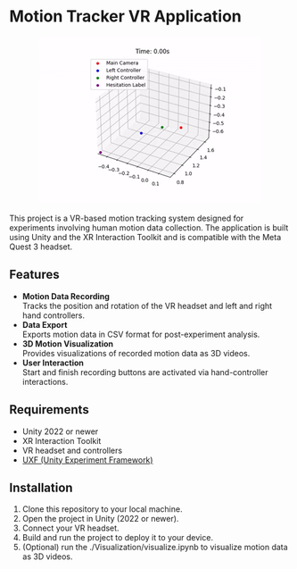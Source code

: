 # Motion Tracker VR Application

<p align="center">
  <img src="3d_scatter_animation.gif" alt="3D Scatter Animation" />
</p>

This project is a VR-based motion tracking system designed for experiments involving human motion data collection. The application is built using Unity and the XR Interaction Toolkit and is compatible with the Meta Quest 3 headset.  

## Features
- **Motion Data Recording**  
  Tracks the position and rotation of the VR headset and left and right hand controllers.  
- **Data Export**  
  Exports motion data in CSV format for post-experiment analysis.  
- **3D Motion Visualization**  
  Provides visualizations of recorded motion data as 3D videos.  
- **User Interaction**  
  Start and finish recording buttons are activated via hand-controller interactions.  

## Requirements
- Unity 2022 or newer 
- XR Interaction Toolkit  
- VR headset and controllers  
- [UXF (Unity Experiment Framework)](https://github.com/immersivecognition/unity-experiment-framework)  

## Installation
1. Clone this repository to your local machine.  
2. Open the project in Unity (2022 or newer).
3. Connect your VR headset.
4. Build and run the project to deploy it to your device.
5. (Optional) run the ./Visualization/visualize.ipynb to visualize motion data as 3D videos.

